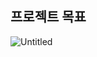 ## 프로젝트 목표

![Untitled](https://s3-us-west-2.amazonaws.com/secure.notion-static.com/bfa7e17a-1a5f-4f2f-bf59-87e08847988b/Untitled.png)